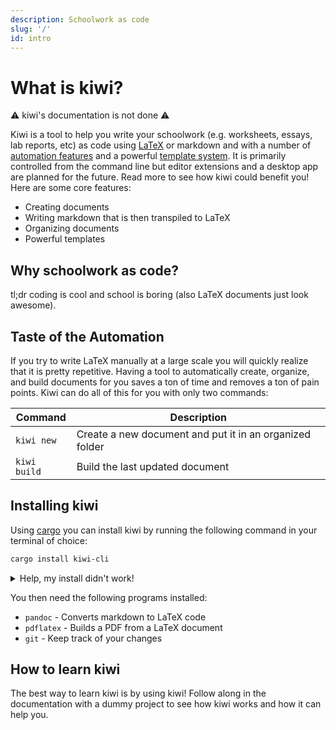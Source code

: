 ```yaml
---
description: Schoolwork as code
slug: '/'
id: intro
---
```


# What is kiwi?

⚠️ kiwi's documentation is not done ⚠️

Kiwi is a tool to help you write your schoolwork (e.g. worksheets, essays, lab reports, etc) as code using [LaTeX](https://en.wikipedia.org/wiki/LaTeX) or markdown and with a number of [automation features](#-automation) and a powerful [template system](#-templates). It is primarily controlled from the command line but editor extensions and a desktop app are planned for the future. Read more to see how kiwi could benefit you! Here are some core features:

- Creating documents
- Writing markdown that is then transpiled to LaTeX
- Organizing documents
- Powerful templates

## Why schoolwork as code?

tl;dr coding is cool and school is boring (also LaTeX documents just look awesome).

## Taste of the Automation

If you try to write LaTeX manually at a large scale you will quickly realize that it is pretty repetitive. Having a tool to automatically create, organize, and build documents for you saves a ton of time and removes a ton of pain points. Kiwi can do all of this for you with only two commands:

| **Command**  | **Description**                                         |
| ------------ | ------------------------------------------------------- |
| `kiwi new`   | Create a new document and put it in an organized folder |
| `kiwi build` | Build the last updated document                         |

## Installing kiwi

Using [cargo](https://doc.rust-lang.org/cargo/getting-started/installation.html) you can install kiwi by running the following command in your terminal of choice:

```bash
cargo install kiwi-cli
```

<details>
  <summary>Help, my install didn't work!</summary>
  <div>
    <div>Sorry to hear that your install didn't go smoothly! See if you have any of the problems listed below. If not, feel free to create an issue on our <a href="https://github.com/gleich/kiwi/issues/new?assignees=%40gleich&labels=bug&template=bug.md&title=" target="_blank" >CLI's GitHub Repository</a>.</div>
    <br/>
    <details>
      <summary>cargo command not found</summary>
      <div>
        This means that you don't have cargo installed. Please reference <a href="https://doc.rust-lang.org/cargo/getting-started/installation.html" target="_blank">cargo's installation documentation</a> to see how to install it.
      </div>
    </details>
    <details>
      <summary>kiwi command not found</summary>
      <div>
        This means that kiwi is not in your $PATH. Please find where cargo installs binaries on your system. By default that would be a folder called .cargo in your home directory.
      </div>
    </details>
  </div>
</details>

You then need the following programs installed:

- `pandoc` - Converts markdown to LaTeX code
- `pdflatex` - Builds a PDF from a LaTeX document
- `git` - Keep track of your changes

## How to learn kiwi

The best way to learn kiwi is by using kiwi! Follow along in the documentation with a dummy project to see how kiwi works and how it can help you.
